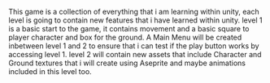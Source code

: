 This game is a collection of everything that i am learning within unity, each level is going to contain new features that i have learned within unity.
level 1 is a basic start to the game, it contains movement and a basic square to player character and box for the ground.
A Main Menu will be created inbetween level 1 and 2 to ensure that i can test if the play button works by accessing level 1.
level 2 will contain new assets that include Character and Ground textures that i will create using Aseprite and maybe animations included in this level too.
